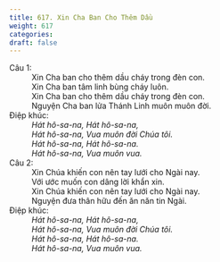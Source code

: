 ```yaml
---
title: 617. Xin Cha Ban Cho Thêm Dầu
weight: 617
categories: 
draft: false
---
```

<dl><dt>Câu 1:</dt><dd data-verse="1">Xin Cha ban cho thêm dầu cháy trong đèn con. <br/>Xin Cha ban tâm linh bùng cháy luôn. <br/>Xin Cha ban cho thêm dầu cháy trong đèn con. <br/>Nguyện Cha ban lửa Thánh Linh muôn muôn đời. </dd><dt>Điệp khúc:</dt><dd data-chorus="1"><em>Hát hô-sa-na, Hát hô-sa-na, <br/>Hát hô-sa-na, Vua muôn đời Chúa tôi. <br/>Hát hô-sa-na, Hát hô-sa-na. <br/>Hát hô-sa-na, Vua muôn vua. </em></dd><dt>Câu 2:</dt><dd data-verse="2">Xin Chúa khiến con nên tay lưới cho Ngài nay. <br/>Với ước muốn con dâng lời khẩn xin. <br/>Xin Chúa khiến con nên tay lưới cho Ngài nay. <br/>Nguyện đưa thân hữu đến ăn năn tin Ngài. </dd><dt>Điệp khúc:</dt><dd data-chorus="1"><em>Hát hô-sa-na, Hát hô-sa-na, <br/>Hát hô-sa-na, Vua muôn đời Chúa tôi. <br/>Hát hô-sa-na, Hát hô-sa-na. <br/>Hát hô-sa-na, Vua muôn vua. </em></dd></dl>